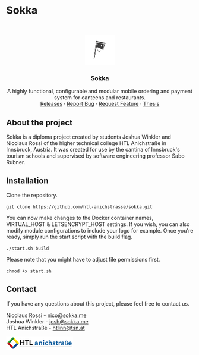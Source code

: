 # Sokka

<br/>
<p align="center">
  <a href="https://sokka.me/">
    <img src=".github/sokka.png" alt="Sokka Logo" width="80" height="80">
  </a>

  <h3 align="center">Sokka</h3>

  <p align="center">
    A highly functional, configurable and modular mobile ordering and payment system for canteens and restaurants.
    <br/>
    <a href="https://github.com/htl-anichstrasse/sokka/releases">Releases</a>
    ·
    <a href="https://github.com/htl-anichstrasse/sokka/issues">Report Bug</a>
    ·
    <a href="https://github.com/htl-anichstrasse/sokka/issues">Request Feature</a>
    ·
    <a href="https://sokka.me/not-there-yet">Thesis</a>
  </p>
</p>

## About the project
Sokka is a diploma project created by students Joshua Winkler and Nicolaus Rossi of the higher technical college HTL Anichstraße in Innsbruck, Austria. It was created for use by the cantina of Innsbruck's tourism schools and supervised by software engineering professor Sabo Rubner.

## Installation

Clone the repository.
```
git clone https://github.com/htl-anichstrasse/sokka.git
```

You can now make changes to the Docker container names, VIRTUAL_HOST & LETSENCRYPT_HOST settings. If you wish, you can also modify module configurations to include your logo for example. Once you're ready, simply run the start script with the build flag.
```
./start.sh build
```

Please note that you might have to adjust file permissions first.

```
chmod +x start.sh
```

## Contact

If you have any questions about this project, please feel free to contact us.

Nicolaus Rossi - nico@sokka.me<br>
Joshua Winkler - josh@sokka.me<br>
HTL Anichstraße - htlinn@tsn.at

<a href="https://htl-anichstrasse.tirol" target="_blank"><img src=".github/logo_background.png" width="180px"></a>
